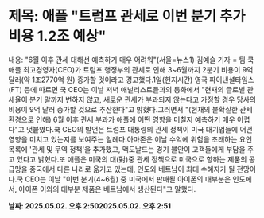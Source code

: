 # **제목: 애플 "트럼프 관세로 이번 분기 추가 비용 1.2조 예상"**

  내용: "6월 이후 관세 대해선 예측하기 매우 어려워"(서울=뉴스1) 김예슬 기자 = 팀 쿡 애플 최고경영자(CEO)가 트럼프 행정부의 관세로 인해 3~6월까지 2분기 비용이 9억 달러(약 1조2770억 원) 증가할 것이라고 경고했다.1일(현지시간) 영국 파이낸셜타임스(FT) 등에 따르면 쿡 CEO는 이날 저녁 애널리스트들과의 통화에서 "현재의 글로벌 관세율이 분기 말까지 변하지 않고, 새로운 관세가 부과되지 않는다고 가정할 경우 당사의 비용이 9억 달러 증가할 것으로 추산한다"고 밝혔다.그러면서 "(현재의 불확실한 관세 환경으로 인해) 6월 이후 관세 부과가 애플에 어떤 영향을 미칠지 예측하기 매우 어렵다"고 덧붙였다.쿡 CEO의 발언은 트럼프 대통령의 관세 정책이 미국 대기업들에 어떤 영향을 미치고 있는지를 보여주는 일례다.아마존은 이날 수익에 위험을 초래하는 요인 목록에 '관세 및 무역 정책'을 추가했고, 맥도날드는 경기 불안이 고객들에게 부담을 주고 있다고 밝혔다.또 애플은 미국의 대(對)중 관세 정책으로 미국으로 향하는 제품의 공급망을 중국에서 다른 나라로 옮기고 있는데, 인도와 베트남이 최대 수혜자가 될 전망이다.쿡 CEO는 이날 "이번 분기(4~6월) 중 미국에서 판매될 아이폰의 대부분은 인도에서, 아이폰 이외의 대부분 제품은 베트남에서 생산된다"고 말했다.

  **날짜: 2025.05.02. 오후 2:502025.05.02. 오후 2:51**